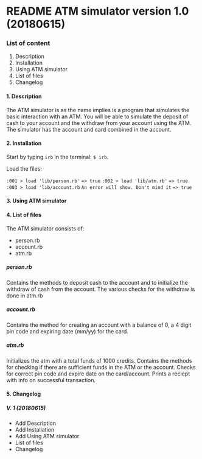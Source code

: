 # README ATM simulator version 1.0 (20180615)

### List of content
1. Description 
2. Installation
3. Using ATM simulator
4. List of files
5. Changelog

#### **1. Description**
The ATM simulator is as the name implies is a program that simulates the basic interaction with an 
ATM. You will be able to simulate the deposit of cash to your account and the withdraw from your
account using the ATM. The simulator has the account and card combined in the account.

#### **2. Installation**
Start by typing `irb` in the terminal: `$ irb`.

Load the files:

`:001 > load 'lib/person.rb'`
`=> true`
`:002 > load 'lib/atm.rb'`
`=> true`
`:003 > load 'lib/account.rb`
`An error will show. Don't mind it`
`=> true`

#### **3. Using ATM simulator**



#### **4. List of files**

The ATM simulator consists of:
+ person.rb
+ account.rb
+ atm.rb

##### person.rb
Contains the methods to deposit cash to the account and to initialize the withdraw of cash from the
account. The various checks for the withdraw is done in atm.rb

##### account.rb
Contains the method for creating an account with a balance of 0, a 4 digit pin code and expiring 
date (mm/yy) for the card.

##### atm.rb
Initializes the atm with a total funds of 1000 credits. Contains the methods for checking if there
are sufficient funds in the ATM or the account. Checks for correct pin code and expire date on the
card/account. Prints a reciept with info on successful transaction. 

#### **5. Changelog**

##### V. 1 (20180615)
+ Add Description
+ Add Installation
+ Add Using ATM simulator
+ List of files
+ Changelog



